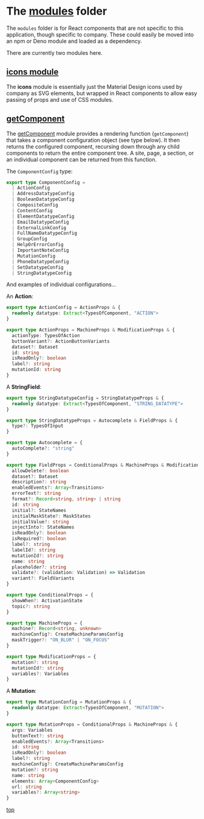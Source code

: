 <!-- markdownlint-disable-next-line no-inline-html -->
<h1 id="top">The <a href="./">modules</a> folder</h1>

The `modules` folder is for React components that are not specific to this application, though specific to company. These could easily be moved into an npm or Deno module and loaded as a dependency.

There are currently two modules here.

## [icons module](icons/)

The **icons** module is essentially just the Material Design icons used by company as SVG elements, but wrapped in React components to allow easy passing of props and use of CSS modules.

## [getComponent](getComponent/_DOCUMENTATION_/README.md)

The [getComponent](getComponent/index.tsx) module provides a rendering function (`getComponent`) that takes a component configuration object (see type below). It then returns the configured component, recursing down through any child components to return the entire component tree. A site, page, a section, or an individual component can be returned from this function.

The `ComponentConfig` type:

```ts
export type ComponentConfig =
  | ActionConfig
  | AddressDatatypeConfig
  | BooleanDatatypeConfig
  | CompositeConfig
  | ContentConfig
  | ElementDatatypeConfig
  | EmailDatatypeConfig
  | ExternalLinkConfig
  | FullNameDatatypeConfig
  | GroupConfig
  | HelpOrErrorConfig
  | ImportantNoteConfig
  | MutationConfig
  | PhoneDatatypeConfig
  | SetDatatypeConfig
  | StringDatatypeConfig
```

And examples of individual configurations...

An **Action**:

```ts
export type ActionConfig = ActionProps & {
  readonly datatype: Extract<TypesOfComponent, "ACTION">
}

export type ActionProps = MachineProps & ModificationProps & {
  actionType: TypesOfAction
  buttonVariant?: ActionButtonVariants
  dataset?: Dataset
  id: string
  isReadOnly?: boolean
  label?: string
  mutationId: string
}
```

A **StringField**:

```ts
export type StringDatatypeConfig = StringDatatypeProps & {
  readonly datatype: Extract<TypesOfComponent, "STRING_DATATYPE">
}

export type StringDatatypeProps = Autocomplete & FieldProps & {
  type?: TypesOfInput
}

export type Autocomplete = {
  autoComplete?: "string"
}

export type FieldProps = ConditionalProps & MachineProps & ModificationProps & {
  allowDelete?: boolean
  dataset?: Dataset
  description?: string
  enabledEvents?: Array<Transitions>
  errorText?: string
  format?: Record<string, string> | string
  id: string
  initial?: StateNames
  initialMaskState?: MaskStates
  initialValue?: string
  injectInto?: StateNames
  isReadOnly?: boolean
  isRequired?: boolean
  label?: string
  labelId?: string
  mutationId?: string
  name: string
  placeholder?: string
  validate?: (validation: Validation) => Validation
  variant?: FieldVariants
}

export type ConditionalProps = {
  showWhen?: ActivationState
  topic?: string
}

export type MachineProps = {
  machine?: Record<string, unknown>
  machineConfig?: CreateMachineParamsConfig
  maskTrigger?: "ON_BLUR" | "ON_FOCUS"
}

export type ModificationProps = {
  mutation?: string
  mutationId?: string
  variables?: Variables
}
```

A **Mutation**:

```ts
export type MutationConfig = MutationProps & {
  readonly datatype: Extract<TypesOfComponent, "MUTATION">
}

export type MutationProps = ConditionalProps & MachineProps & {
  args: Variables
  buttonText?: string
  enabledEvents?: Array<Transitions>
  id: string
  isReadOnly?: boolean
  label?: string
  machineConfig?: CreateMachineParamsConfig
  mutation?: string
  name: string
  elements: Array<ComponentConfig>
  url: string
  variables?: Array<string>
}
```

[top](#top)
